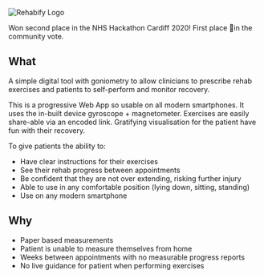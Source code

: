 

![Rehabify Logo](https://user-images.githubusercontent.com/10219824/73192571-204f1000-4121-11ea-90fc-026c1346b38c.png)

Won second place in the NHS Hackathon Cardiff 2020! First place 🥇in the community vote.

## What

A simple digital tool with goniometry to allow clinicians to prescribe rehab exercises and patients to self-perform and monitor recovery.

This is a progressive Web App so usable on all modern smartphones. It uses the in-built device gyroscope + magnetometer. Exercises are easily share-able via an encoded link. Gratifying visualisation for the patient have fun with their recovery.

To give patients the ability to:
- Have clear instructions for their exercises
- See their rehab progress between appointments
- Be confident that they are not over extending, risking further injury
- Able to use in any comfortable position (lying down, sitting, standing)
- Use on any modern smartphone


## Why

- Paper based measurements
- Patient is unable to measure themselves from home
- Weeks between appointments with no measurable progress reports
- No live guidance for patient when performing exercises
